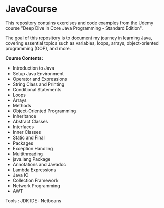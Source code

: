 # JavaCourse 
 
This repository contains exercises and code examples from the Udemy course "Deep Dive in Core Java Programming - Standard Edition".
 
The goal of this repository is to document my journey in learning Java, covering essential topics such as variables, loops, arrays, object-oriented programming (OOP), and more.  

<b>Course Contents:</b>

* Introduction to Java
* Setup Java Environment
* Operator and Expressions
* String Class and Printing
* Conditional Statements
* Loops
* Arrays
* Methods
* Object-Oriented Programming
* Inheritance
* Abstract Classes
* Interfaces
* Inner Classes
* Static and Final
* Packages
* Exception Handling
* Multithreading
* java.lang Package
* Annotations and Javadoc
* Lambda Expressions
* Java IO
* Collection Framework
* Network Programming
* AWT
  
Tools : JDK
IDE : Netbeans 
